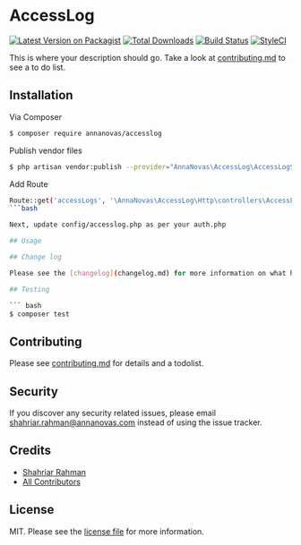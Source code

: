 # AccessLog

[![Latest Version on Packagist][ico-version]][link-packagist]
[![Total Downloads][ico-downloads]][link-downloads]
[![Build Status][ico-travis]][link-travis]
[![StyleCI][ico-styleci]][link-styleci]

This is where your description should go. Take a look at [contributing.md](contributing.md) to see a to do list.

## Installation

Via Composer

``` bash
$ composer require annanovas/accesslog
```

Publish vendor files

```bash
$ php artisan vendor:publish --provider="AnnaNovas\AccessLog\AccessLogServiceProvider"
```

Add Route 
```bash
Route::get('accessLogs', '\AnnaNovas\AccessLog\Http\controllers\AccessLogController@index')->name('accessLogs');
```bash

Next, update config/accesslog.php as per your auth.php

## Usage

## Change log

Please see the [changelog](changelog.md) for more information on what has changed recently.

## Testing

``` bash
$ composer test
```

## Contributing

Please see [contributing.md](contributing.md) for details and a todolist.

## Security

If you discover any security related issues, please email shahriar.rahman@annanovas.com instead of using the issue tracker.

## Credits

- [Shahriar Rahman][link-author]
- [All Contributors][link-contributors]

## License

MIT. Please see the [license file](license.md) for more information.

[ico-version]: https://img.shields.io/packagist/v/annanovas/accesslog.svg?style=flat-square
[ico-downloads]: https://img.shields.io/packagist/dt/annanovas/accesslog.svg?style=flat-square
[ico-travis]: https://img.shields.io/travis/annanovas/accesslog/master.svg?style=flat-square
[ico-styleci]: https://styleci.io/repos/12345678/shield

[link-packagist]: https://packagist.org/packages/annanovas/accesslog
[link-downloads]: https://packagist.org/packages/annanovas/accesslog
[link-travis]: https://travis-ci.org/annanovas/accesslog
[link-styleci]: https://styleci.io/repos/12345678
[link-author]: https://github.com/annanovas
[link-contributors]: ../../contributors
